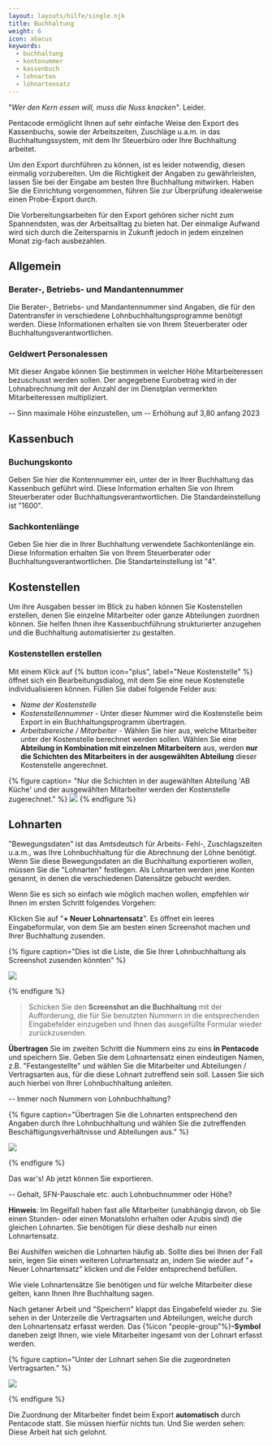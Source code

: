 ```yaml
---
layout: layouts/hilfe/single.njk
title: Buchhaltung
weight: 6
icon: abacus
keywords:
  - buchhaltung
  - kontonummer
  - kassenbuch
  - lohnarten
  - lohnartensatz
---
```


"_Wer den Kern essen will, muss die Nuss knacken_". Leider.

Pentacode ermöglicht Ihnen auf sehr einfache Weise den Export des Kassenbuchs, sowie der Arbeitszeiten, Zuschläge u.a.m. in das Buchhaltungssystem, mit dem Ihr Steuerbüro oder Ihre Buchhaltung arbeitet.

Um den Export durchführen zu können, ist es leider notwendig, diesen einmalig vorzubereiten. Um die Richtigkeit der Angaben zu gewährleisten, lassen Sie bei der Eingabe am besten Ihre Buchhaltung mitwirken. Haben Sie die Einrichtung vorgenommen, führen Sie zur Überprüfung idealerweise einen Probe-Export durch.

Die Vorbereitungsarbeiten für den Export gehören sicher nicht zum Spannendsten, was der Arbeitsalltag zu bieten hat. Der einmalige Aufwand wird sich durch die Zeitersparnis in Zukunft jedoch in jedem einzelnen Monat zig-fach ausbezahlen.

## Allgemein

### Berater-, Betriebs- und Mandantennummer

Die Berater-, Betriebs- und Mandantennummer sind Angaben, die für den Datentransfer in verschiedene Lohnbuchhaltungsprogramme
benötigt werden. Diese Informationen erhalten sie von Ihrem Steuerberater oder Buchhaltungsverantwortlichen.

### Geldwert Personalessen

Mit dieser Angabe können Sie bestimmen in welcher Höhe Mitarbeiteressen bezuschusst werden sollen. Der angegebene Eurobetrag wird in der Lohnabrechnung mit der Anzahl der im Dienstplan vermerkten Mitarbeiteressen multipliziert.

-- Sinn maximale Höhe einzustellen, um 
-- Erhöhung auf 3,80 anfang 2023

## Kassenbuch

### Buchungskonto

Geben Sie hier die Kontennummer ein, unter der in Ihrer Buchhaltung das Kassenbuch geführt wird. Diese Information erhalten Sie von Ihrem Steuerberater oder Buchhaltungsverantwortlichen. Die Standardeinstellung ist "1600".

### Sachkontenlänge

Geben Sie hier die in Ihrer Buchhaltung verwendete Sachkontenlänge ein. Diese Information erhalten Sie von Ihrem Steuerberater oder Buchhaltungsverantwortlichen. Die Standarteinstellung ist "4".

## Kostenstellen 

Um ihre Ausgaben besser im Blick zu haben können Sie Kostenstellen erstellen, denen Sie einzelne Mitarbeiter oder ganze Abteilungen zuordnen können. Sie helfen Ihnen ihre Kassenbuchführung strukturierter anzugehen und die Buchhaltung automatisierter zu gestalten.

### Kostenstellen erstellen

Mit einem Klick auf {% button icon="plus", label="Neue Kostenstelle" %} öffnet sich ein Bearbeitungsdialog, mit dem Sie eine neue Kostenstelle individualisieren können. Füllen Sie dabei folgende Felder aus:

- *Name der Kostenstelle*
- *Kostenstellennummer -* Unter dieser Nummer wird die Kostenstelle beim Export in ein Buchhaltungsprogramm übertragen.
- *Arbeitsbereiche / Mitarbeiter -* Wählen Sie hier aus, welche Mitarbeiter unter der Kostenstelle berechnet werden sollen. Wählen Sie eine **Abteilung in Kombination mit einzelnen Mitarbeitern** aus, werden **nur die Schichten des Mitarbeiters in der ausgewählten Abteilung** dieser Kostenstelle angerechnet.

{% figure caption= "Nur die Schichten in der augewählten Abteilung 'AB Küche' und der ausgewählten Mitarbeiter werden der Kostenstelle zugerechnet." %}
<img src= "kostenstelle.webp" />
{% endfigure %}

## Lohnarten

"Bewegungsdaten" ist das Amtsdeutsch für Arbeits- Fehl-, Zuschlagszeiten u.a.m., was Ihre Lohnbuchhaltung für die Abrechnung der Löhne benötigt. Wenn Sie diese Bewegungsdaten an die Buchhaltung exportieren wollen, müssen Sie die "Lohnarten" festlegen. Als Lohnarten werden jene Konten genannt, in denen die verschiedenen Datensätze gebucht werden.

Wenn Sie es sich so einfach wie möglich machen wollen, empfehlen wir Ihnen im ersten Schritt folgendes Vorgehen:

Klicken Sie auf "**+ Neuer Lohnartensatz**". Es öffnet ein leeres Eingabeformular, von dem Sie am besten einen Screenshot machen und Ihrer Buchhaltung zusenden.

{% figure caption="Dies ist die Liste, die Sie Ihrer Lohnbuchhaltung als Screenshot zusenden könnten" %}

<img src="lohnart_erstellt.webp" />

{% endfigure %}

> Schicken Sie den **Screenshot an die Buchhaltung** mit der Aufforderung, die für Sie benutzten Nummern in die entsprechenden Eingabefelder einzugeben und Ihnen das ausgefüllte Formular wieder zurückzusenden.

**Übertragen** Sie im zweiten Schritt die Nummern eins zu eins **in Pentacode** und speichern Sie. Geben Sie dem Lohnartensatz einen eindeutigen Namen, z.B. "Festangestellte" und wählen Sie die Mitarbeiter und Abteilungen / Vertragsarten aus, für die diese Lohnart zutreffend sein soll. Lassen Sie sich auch hierbei von Ihrer Lohnbuchhaltung anleiten.

-- Immer noch Nummern von Lohnbuchhaltung?

{% figure caption="Übertragen Sie die Lohnarten entsprechend den Angaben durch Ihre Lohnbuchhaltung und wählen Sie die zutreffenden Beschäftigungsverhältnisse und Abteilungen aus." %}

<img src = "lohnart.webp" />

{% endfigure %}

Das war's! Ab jetzt können Sie exportieren.

-- Gehalt, SFN-Pauschale etc. auch Lohnbuchnummer oder Höhe?

**Hinweis**: Im Regelfall haben fast alle Mitarbeiter (unabhängig davon, ob Sie einen Stunden- oder einen Monatslohn erhalten oder Azubis sind) die gleichen Lohnarten. Sie benötigen für diese deshalb nur einen Lohnartensatz.

Bei Aushilfen weichen die Lohnarten häufig ab. Sollte dies bei Ihnen der Fall sein, legen Sie einen weiteren Lohnartensatz an, indem Sie wieder auf "+ Neuer Lohnartensatz" klicken und die Felder entsprechend befüllen.

Wie viele Lohnartensätze Sie benötigen und für welche Mitarbeiter diese gelten, kann Ihnen Ihre Buchhaltung sagen.

Nach getaner Arbeit und "Speichern" klappt das Eingabefeld wieder zu. Sie sehen in der Unterzeile die Vertragsarten und Abteilungen, welche durch den Lohnartensatz erfasst werden. Das {%icon "people-group"%}**-Symbol** daneben zeigt Ihnen, wie viele Mitarbeiter ingesamt von der Lohnart erfasst werden. 

{% figure caption="Unter der Lohnart sehen Sie die zugeordneten Vertragsarten." %}

<img src = "lohnart_erstellt.webp" />

{% endfigure %}

Die Zuordnung der Mitarbeiter findet beim Export **automatisch** durch Pentacode statt. Sie müssen hierfür nichts tun. Und Sie werden sehen: Diese Arbeit hat sich gelohnt.
